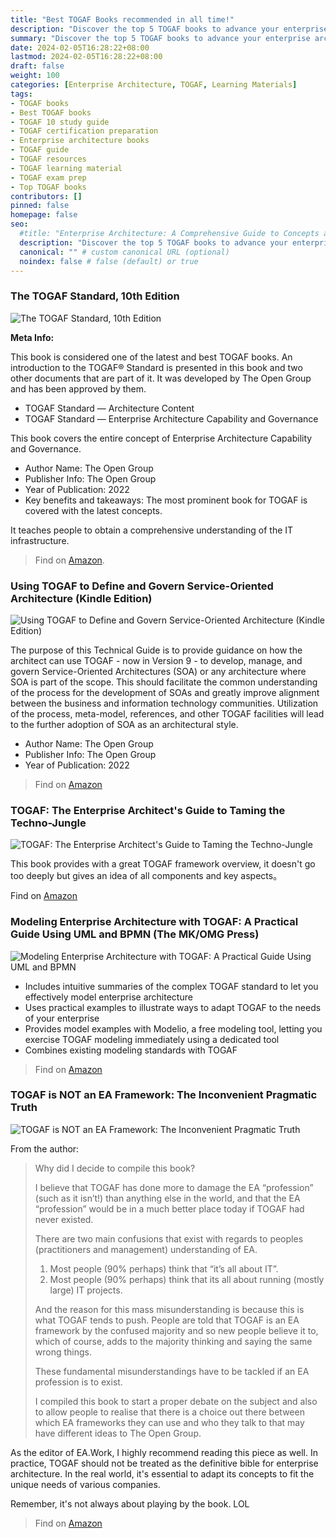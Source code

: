 ```yaml
---
title: "Best TOGAF Books recommended in all time!"
description: "Discover the top 5 TOGAF books to advance your enterprise architecture skills and certification preparation. Our expert-curated list includes the latest and most comprehensive guides for TOGAF 10, providing insights, strategies, and knowledge essential for architects. Start mastering TOGAF today!"
summary: "Discover the top 5 TOGAF books to advance your enterprise architecture skills and certification preparation. Our expert-curated list includes the latest and most comprehensive guides for TOGAF 10, providing insights, strategies, and knowledge essential for architects. Start mastering TOGAF today!."
date: 2024-02-05T16:28:22+08:00
lastmod: 2024-02-05T16:28:22+08:00
draft: false
weight: 100
categories: [Enterprise Architecture, TOGAF, Learning Materials]
tags: 
- TOGAF books
- Best TOGAF books
- TOGAF 10 study guide
- TOGAF certification preparation
- Enterprise architecture books
- TOGAF guide
- TOGAF resources
- TOGAF learning material
- TOGAF exam prep
- Top TOGAF books
contributors: []
pinned: false
homepage: false
seo:
  #title: "Enterprise Architecture: A Comprehensive Guide to Concepts and Industry Practices" # custom title (optional)
  description: "Discover the top 5 TOGAF books to advance your enterprise architecture skills and certification preparation. Our expert-curated list includes the latest and most comprehensive guides for TOGAF 10, providing insights, strategies, and knowledge essential for architects. Start mastering TOGAF today!" # custom description (recommended)
  canonical: "" # custom canonical URL (optional)
  noindex: false # false (default) or true
---
```


### The TOGAF Standard, 10th Edition

![The TOGAF Standard, 10th Edition](https://cdn.sa.net/2024/02/06/cRMxuz1Ql47i6pY.png)

**Meta Info:**

This book is considered one of the latest and best TOGAF books. An introduction to the TOGAF® Standard is presented in this book and two other documents that are part of it. It was developed by The Open Group and has been approved by them. 

- TOGAF Standard — Architecture Content 
- TOGAF Standard — Enterprise Architecture Capability and Governance 

This book covers the entire concept of Enterprise Architecture Capability and Governance. 

- Author Name: The Open Group 
- Publisher Info: The Open Group 
- Year of Publication: 2022 
- Key benefits and takeaways: The most prominent book for TOGAF is covered with the latest concepts. 

It teaches people to obtain a comprehensive understanding of the IT infrastructure.

> Find on [Amazon](https://www.amazon.com/TOGAF%C2%AE-Standard-10th-Introduction-Concepts-ebook/dp/B09Z72JWFK/ref=sr_1_1?keywords=The+TOGAF+Standard&qid=1707181720&s=digital-text&sr=1-1).

### Using TOGAF to Define and Govern Service-Oriented Architecture (Kindle Edition)

![Using TOGAF to Define and Govern Service-Oriented Architecture (Kindle Edition)](https://cdn.sa.net/2024/02/06/7RwTWONld9oCM3Z.png)

The purpose of this Technical Guide is to provide guidance on how the architect can use TOGAF - now in Version 9 - to develop, manage, and govern Service-Oriented Architectures (SOA) or any architecture where SOA is part of the scope. This should facilitate the common understanding of the process for the development of SOAs and greatly improve alignment between the business and information technology communities. Utilization of the process, meta-model, references, and other TOGAF facilities will lead to the further adoption of SOA as an architectural style.

- Author Name: The Open Group 
- Publisher Info: The Open Group 
- Year of Publication: 2022 

> Find on [Amazon](https://www.amazon.com/Using-Define-Govern-Service-Oriented-Architectures-ebook/dp/B009FXYBHQ)

### TOGAF: The Enterprise Architect's Guide to Taming the Techno-Jungle

![TOGAF: The Enterprise Architect's Guide to Taming the Techno-Jungle](https://cdn.sa.net/2024/02/06/Ljpd3CN62suVHYq.png)

This book provides with a great TOGAF framework overview, it doesn't go too deeply but gives an idea of all components and key aspects。

Find on [Amazon](https://www.amazon.com/TOGAF-Enterprise-Architects-Taming-Techno-Jungle-ebook/dp/B0BZMK5X5Z/ref=sr_1_4?crid=W3I44DGH1KHB&keywords=TOGAF&qid=1707181832&s=digital-text&sprefix=togaf%2Cdigital-text%2C383&sr=1-4)

### Modeling Enterprise Architecture with TOGAF: A Practical Guide Using UML and BPMN (The MK/OMG Press)

![Modeling Enterprise Architecture with TOGAF: A Practical Guide Using UML and BPMN](https://cdn.sa.net/2024/02/06/eOjnxlS5LTrVm8t.png)

- Includes intuitive summaries of the complex TOGAF standard to let you effectively model enterprise architecture
- Uses practical examples to illustrate ways to adapt TOGAF to the needs of your enterprise
- Provides model examples with Modelio, a free modeling tool, letting you exercise TOGAF modeling immediately using a dedicated tool
- Combines existing modeling standards with TOGAF

> Find on [Amazon](https://www.amazon.com/Modeling-Enterprise-Architecture-TOGAF-Practical-ebook/dp/B00LITA17O/ref=sr_1_26?crid=W3I44DGH1KHB&keywords=TOGAF&qid=1707182539&s=digital-text&sprefix=togaf%2Cdigital-text%2C383&sr=1-26)

### TOGAF is NOT an EA Framework: The Inconvenient Pragmatic Truth

![TOGAF is NOT an EA Framework: The Inconvenient Pragmatic Truth](https://cdn.sa.net/2024/02/06/PvIZkGFwjozC9rD.png)

From the author:

> Why did I decide to compile this book?
> 
> I believe that TOGAF has done more to damage the EA “profession” (such as it isn’t!) than anything else in the world, and that the EA “profession” would be in a much better place today if TOGAF had never existed.
> 
> There are two main confusions that exist with regards to peoples (practitioners and management) understanding of EA.
>
> 1) Most people (90% perhaps) think that “it’s all about IT”.
> 2) Most people (90% perhaps) think that its all about running (mostly large) IT projects.
> 
> And the reason for this mass misunderstanding is because this is what TOGAF tends to push. People are told that TOGAF is an EA framework by the confused majority and so new people believe it to, which of course, adds to the majority thinking and saying the same wrong things.
> 
> These fundamental misunderstandings have to be tackled if an EA profession is to exist.
>
> I compiled this book to start a proper debate on the subject and also to allow people to realise that there is a choice out there between which EA frameworks they can use and who they talk to that may have different ideas to The Open Group.

As the editor of EA.Work, I highly recommend reading this piece as well. In practice, TOGAF should not be treated as the definitive bible for enterprise architecture. In the real world, it's essential to adapt its concepts to fit the unique needs of various companies.

Remember, it's not always about playing by the book. LOL

> Find on [Amazon](https://www.amazon.com/TOGAF-NOT-Framework-Inconvenient-Pragmatic-ebook/dp/B07CWGTGHX/ref=sr_1_14?crid=W3I44DGH1KHB&keywords=TOGAF&qid=1707181832&s=digital-text&sprefix=togaf%2Cdigital-text%2C383&sr=1-14)
